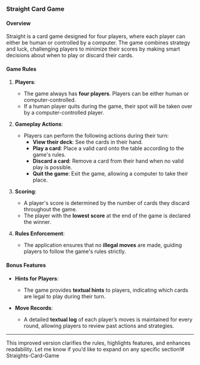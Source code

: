 ### Straight Card Game

#### **Overview**
Straight is a card game designed for four players, where each player can either be human or controlled by a computer. The game combines strategy and luck, challenging players to minimize their scores by making smart decisions about when to play or discard their cards. 

#### **Game Rules**
1. **Players**:  
   - The game always has **four players**. Players can be either human or computer-controlled.  
   - If a human player quits during the game, their spot will be taken over by a computer-controlled player.

2. **Gameplay Actions**:  
   - Players can perform the following actions during their turn:  
     - **View their deck**: See the cards in their hand.  
     - **Play a card**: Place a valid card onto the table according to the game's rules.  
     - **Discard a card**: Remove a card from their hand when no valid play is possible.  
     - **Quit the game**: Exit the game, allowing a computer to take their place.  

3. **Scoring**:  
   - A player's score is determined by the number of cards they discard throughout the game.  
   - The player with the **lowest score** at the end of the game is declared the winner.  

4. **Rules Enforcement**:  
   - The application ensures that no **illegal moves** are made, guiding players to follow the game's rules strictly.  

#### **Bonus Features**
- **Hints for Players**:  
   - The game provides **textual hints** to players, indicating which cards are legal to play during their turn.  

- **Move Records**:  
   - A detailed **textual log** of each player’s moves is maintained for every round, allowing players to review past actions and strategies.  

---

This improved version clarifies the rules, highlights features, and enhances readability. Let me know if you’d like to expand on any specific section!# Straights-Card-Game
